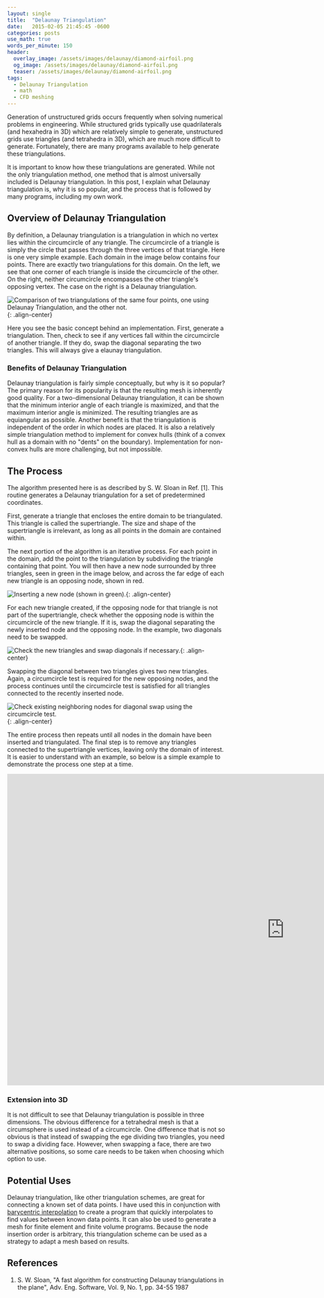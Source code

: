 ```yaml
---
layout: single
title:  "Delaunay Triangulation"
date:   2015-02-05 21:45:45 -0600
categories: posts
use_math: true
words_per_minute: 150
header:
  overlay_image: /assets/images/delaunay/diamond-airfoil.png
  og_image: /assets/images/delaunay/diamond-airfoil.png
  teaser: /assets/images/delaunay/diamond-airfoil.png
tags:
  - Delaunay Triangulation
  - math
  - CFD meshing
---
```


Generation of unstructured grids occurs frequently when solving numerical problems in engineering. 
While structured grids typically use quadrilaterals (and hexahedra in 3D) which are relatively simple to generate, unstructured grids use triangles (and tetrahedra in 3D), which are much more difficult to generate. 
Fortunately, there are many programs available to help generate these triangulations.

It is important to know how these triangulations are generated. 
While not the only triangulation method, one method that is almost universally included is Delaunay triangulation. 
In this post, I explain what Delaunay triangulation is, why it is so popular, and the process that is followed by many programs, including my own work. 

## Overview of Delaunay Triangulation

By definition, a Delaunay triangulation is a triangulation in which no vertex lies within the circumcircle of any triangle. 
The circumcircle of a triangle is simply the circle that passes through the three vertices of that triangle. 
Here is one very simple example. 
Each domain in the image below contains four points. 
There are exactly two triangulations for this domain. 
On the left, we see that one corner of each triangle is inside the circumcircle of the other. 
On the right, neither circumcircle encompasses the other triangle's opposing vertex. 
The case on the right is a Delaunay triangulation.

![Comparison of two triangulations of the same four points, one using Delaunay Triangulation, and the other not.](/assets/images/delaunay/delaunay_triangulation.png){: .align-center}

Here you see the basic concept behind an implementation.
First, generate a triangulation.
Then, check to see if any vertices fall within the circumcircle of another triangle. If they do, swap the diagonal separating the two triangles. This will always give a elaunay triangulation.

### Benefits of Delaunay Triangulation 

Delaunay triangulation is fairly simple conceptually, but why is it so popular? 
The primary reason for its popularity is that the resulting mesh is inherently good quality. 
For a two-dimensional Delaunay triangulation, it can be shown that the minimum interior angle of each triangle is maximized, and that the maximum interior angle is minimized. 
The resulting triangles are as equiangular as possible. 
Another benefit is that the triangulation is independent of the order in which nodes are placed. 
It is also a relatively simple triangulation method to implement for convex hulls (think of a convex hull as a domain with no "dents" on the boundary). 
Implementation for non-convex hulls are more challenging, but not impossible. 

## The Process
The algorithm presented here is as described by S. W. Sloan in Ref. [1]. 
This routine generates a Delaunay triangulation for a set of predetermined coordinates.

First, generate a triangle that encloses the entire domain to be triangulated. 
This triangle is called the supertriangle. 
The size and shape of the supertriangle is irrelevant, as long as all points in the domain are contained within.

The next portion of the algorithm is an iterative process. 
For each point in the domain, add the point to the triangulation by subdividing the triangle containing that point. 
You will then have a new node surrounded by three triangles, seen in green in the image below, and across the far edge of each new triangle is an opposing node, shown in red. 

![Inserting a new node (shown in green).](/assets/images/delaunay/opposing_nodes.png){: .align-center}

For each new triangle created, if the opposing node for that triangle is not part of the supertriangle, check whether the opposing node is within the circumcircle of the new triangle.
If it is, swap the diagonal separating the newly inserted node and the opposing node.
In the example, two diagonals need to be swapped.

![Check the new triangles and swap diagonals if necessary.](/assets/images/delaunay/cctest_edge_swap.png){: .align-center}

Swapping the diagonal between two triangles gives two new triangles.
Again, a circumcircle test is required for the new opposing nodes, and the process continues until the circumcircle test is satisfied for all triangles connected to the recently inserted node.

![Check existing neighboring nodes for diagonal swap using the circumcircle test.](/assets/images/delaunay/neighbortest.png){: .align-center}


The entire process then repeats until all nodes in the domain have been inserted and triangulated.
The final step is to remove any triangles connected to the supertriangle vertices, leaving only the domain of interest.
It is easier to understand with an example, so below is a simple example to demonstrate the process one step at a time.

<iframe width="1280" height="720" src="https://www.youtube.com/embed/lQULhlBZaKI?mute=1&autoplay=1&loop=1&playlist=lQULhlBZaKI" title="Delaunay Triangulation" frameborder="0" allow="accelerometer; autoplay; clipboard-write; encrypted-media; gyroscope; picture-in-picture; web-share" referrerpolicy="strict-origin-when-cross-origin" allowfullscreen></iframe>

### Extension into 3D

It is not difficult to see that Delaunay triangulation is possible in three dimensions.
The obvious difference for a tetrahedral mesh is that a circumsphere is used instead of a circumcircle.
One difference that is not so obvious is that instead of swapping the ege dividing two triangles, you need to swap a dividing face.
However, when swapping a face, there are two alternative positions, so some care needs to be taken when choosing which option to use.

## Potential Uses

Delaunay triangulation, like other triangulation schemes, are great for connecting a known set of data points.
I have used this in conjunction with [barycentric interpolation](/posts/barycentric-coordinates) to create a program that quickly interpolates to find values between known data points.
It can also be used to generate a mesh for finite element and finite volume programs.
Because the node insertion order is arbitrary, this triangulation scheme can be used as a strategy to adapt a mesh based on results.

## References
1. S. W. Sloan, "A fast algorithm for constructing Delaunay triangulations in the plane", Adv. Eng. Software, Vol. 9, No. 1, pp. 34-55 1987